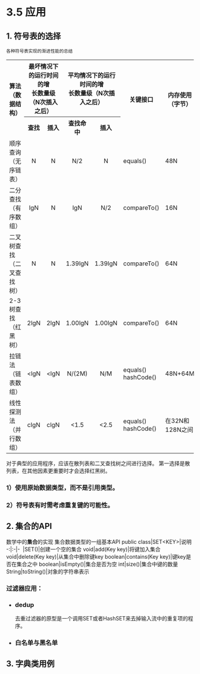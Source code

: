 # 3.5 应用
## 1. 符号表的选择
    各种符号表实现的渐进性能的总结

<table>
    <tr>
        <th rowspan="2">算法（数据结构）</th>
        <th colspan="2">最坏情况下的运行时间的增<br>长数量级（N次插入之后）</th>
        <th colspan="2">平均情况下的运行时间的增<br>长数量级（N次插入之后）</th>
        <th rowspan="2">关键接口</th>
        <th rowspan="2">内存使用（字节）</th>
    </tr>
    <tr>
        <th>查找</th>
        <th>插入</th> 
        <th>查找命中</th>
        <th>插入</th>        
    </tr>
    <tr>
        <td>顺序查询（无序链表）</td>
        <td align="center">N</td>
        <td align="center">N</td>
        <td align="center">N/2</td>
        <td align="center">N</td>
        <td>equals()</td>
        <td>48N</td>
    </tr>
    <tr>
        <td>二分查找（有序数组）</td>
        <td align="center">lgN</td>
        <td align="center">N</td>
        <td align="center">lgN</td>
        <td align="center">N/2</td>
        <td>compareTo()</td>
        <td>16N</td>
    </tr>
    <tr>
        <td>二叉树查找（二叉查找树）</td>
        <td align="center">N</td>
        <td align="center">N</td>
        <td align="center">1.39lgN</td>
        <td align="center">1.39lgN</td>
        <td>compareTo()</td>
        <td>64N</td>
    </tr>
    <tr>
        <td>2-3树查找（红黑树）</td>
        <td align="center">2lgN</td>
        <td align="center">2lgN</td>
        <td align="center">1.00lgN</td>
        <td align="center">1.00lgN</td>
        <td>compareTo()</td>
        <td>64N</td>
    </tr>
    <tr>
        <td>拉链法（链表数组）</td>
        <td align="center">&lt;lgN</td>
        <td align="center">&lt;lgN</td>
        <td align="center">N/(2M)</td>
        <td align="center">N/M</td>
        <td>equals()<br>hashCode()</td>
        <td>48N+64M</td>
    </tr>
    <tr>
        <td>线性探测法（并行数组）</td>
        <td align="center">clgN</td>
        <td align="center">clgN</td>
        <td align="center">&lt;1.5</td>
        <td align="center">&lt;2.5</td>
        <td>equals()<br>hashCode()</td>
        <td>在32N和128N之间</td>
    </tr>
</table>
    对于典型的应用程序，应该在散列表和二叉查找树之间进行选择。
    第一选择是散列表，在其他因素更重要时才会选择红黑树。
    
### 1）使用原始数据类型，而不是引用类型。
### 2）符号表有时需考虑重复键的可能性。

## 2. 集合的API
数学中的**集合**的实现
    集合数据类型的一组基本API
public class|SET&lt;KEY>|说明
-:|:-|-
&nbsp;|SET()|创建一个空的集合
void|add(Key key)|将键加入集合
void|delete(Key key)|从集合中删除键key
boolean|contains(Key key)|键key是否在集合之中
boolean|isEmpty()|集合是否为空
int|size()|集合中键的数量
String|toString()|对象的字符串表示
### 过滤器应用：
- ### dedup
    去重过滤器的原型是一个调用SET或者HashSET来去掉输入流中的重复项的程序。
- ### 白名单与黑名单
## 3. 字典类用例


